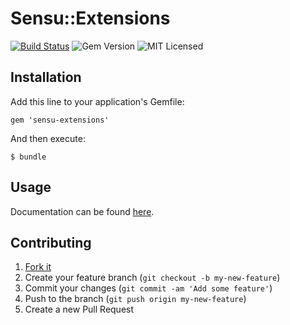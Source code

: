 # Sensu::Extensions

[![Build Status](https://travis-ci.org/sensu/sensu-extensions.svg?branch=master)](https://travis-ci.org/sensu/sensu-extensions)
![Gem Version](https://img.shields.io/gem/v/sensu-extensions.svg)
![MIT Licensed](https://img.shields.io/github/license/sensu/sensu.svg)

## Installation

Add this line to your application's Gemfile:

    gem 'sensu-extensions'

And then execute:

    $ bundle

## Usage

Documentation can be found [here](http://rubydoc.info/github/sensu/sensu-extensions/Sensu/Extensions).

## Contributing

1. [Fork it](https://github.com/sensu/sensu-extensions/fork)
2. Create your feature branch (`git checkout -b my-new-feature`)
3. Commit your changes (`git commit -am 'Add some feature'`)
4. Push to the branch (`git push origin my-new-feature`)
5. Create a new Pull Request
